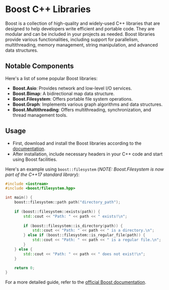 # Boost C++ Libraries

Boost is a collection of high-quality and widely-used C++ libraries that are designed to help developers write efficient and portable code. They are modular and can be included in your projects as needed. Boost libraries provide various functionalities, including support for parallelism, multithreading, memory management, string manipulation, and advanced data structures.

## Notable Components

Here's a list of some popular Boost libraries:

- **Boost.Asio**: Provides network and low-level I/O services.
- **Boost.Bimap**: A bidirectional map data structure.
- **Boost.Filesystem**: Offers portable file system operations.
- **Boost.Graph**: Implements various graph algorithms and data structures.
- **Boost.Multithreading**: Offers multithreading, synchronization, and thread management tools.

## Usage

- First, download and install the Boost libraries according to the [documentation](https://www.boost.org/doc/libs/1_76_0/more/getting_started/index.html).
- After installation, include necessary headers in your C++ code and start using Boost facilities.

Here's an example using `boost::filesystem` (*NOTE: Boost.Filesystem is now part of the C++17 standard library*):

```cpp
#include <iostream>
#include <boost/filesystem.hpp>

int main() {
    boost::filesystem::path path("directory_path");
  
    if (boost::filesystem::exists(path)) {
        std::cout << "Path: " << path << " exists!\n";
      
        if (boost::filesystem::is_directory(path)) {
            std::cout << "Path: " << path << " is a directory.\n";
        } else if (boost::filesystem::is_regular_file(path)) {
            std::cout << "Path: " << path << " is a regular file.\n";
        }
    } else {
        std::cout << "Path: " << path << " does not exist!\n";
    }

    return 0;
}
```

For a more detailed guide, refer to the [official Boost documentation](https://www.boost.org/doc/libs/).